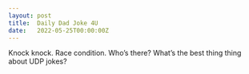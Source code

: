 ```yaml
---
layout: post
title:  Daily Dad Joke 4U
date:   2022-05-25T00:00:00Z
---
```

Knock knock. Race condition. Who’s there? What’s the best thing thing about UDP jokes?
